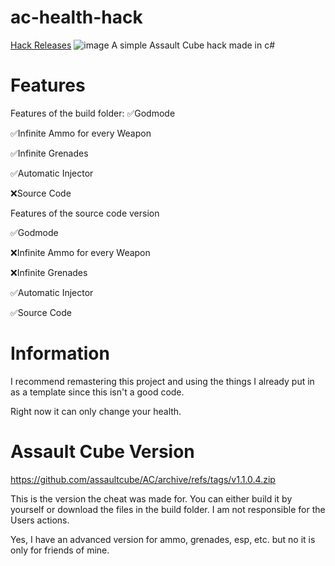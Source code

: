 # ac-health-hack
[Hack Releases](https://github.com/itssnee/ac-health-hack/releases)
![image](https://media.discordapp.net/attachments/1021828286541733978/1056918487144075395/image.png?width=1053&height=631)
A simple Assault Cube hack made in c#

# Features
Features of the build folder:
✅Godmode

✅Infinite Ammo for every Weapon

✅Infinite Grenades

✅Automatic Injector

❌Source Code

Features of the source code version

✅Godmode

❌Infinite Ammo for every Weapon

❌Infinite Grenades

✅Automatic Injector

✅Source Code

# Information
I recommend remastering this project and using the things I already put in as a template since this isn't a good code.

Right now it can only change your health.

# Assault Cube Version
https://github.com/assaultcube/AC/archive/refs/tags/v1.1.0.4.zip

This is the version the cheat was made for.
You can either build it by yourself or download the files in the build folder.
I am not responsible for the Users actions.

Yes, I have an advanced version for ammo, grenades, esp, etc. but no it is only for friends of mine.

